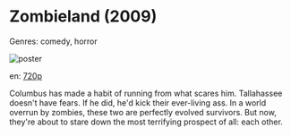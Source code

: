 # Zombieland (2009)

Genres: comedy, horror

![poster](http://image.tmdb.org/t/p/w500/vUzzDpVrab1BOG3ogxhRGfLN94d.jpg)

en:
  [720p](magnet:?xt=urn:btih:1134ABD0439C6702181F94BC2851C72CB1D42368&tr=udp://glotorrents.pw:6969/announce&tr=udp://tracker.opentrackr.org:1337/announce&tr=udp://torrent.gresille.org:80/announce&tr=udp://tracker.openbittorrent.com:80&tr=udp://tracker.coppersurfer.tk:6969&tr=udp://tracker.leechers-paradise.org:6969&tr=udp://p4p.arenabg.ch:1337&tr=udp://tracker.internetwarriors.net:1337)
  


Columbus has made a habit of running from what scares him. Tallahassee doesn't have fears. If he did, he'd kick their ever-living ass. In a world overrun by zombies, these two are perfectly evolved survivors. But now, they're about to stare down the most terrifying prospect of all: each other.